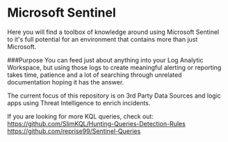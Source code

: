 # Microsoft Sentinel

Here you will find a toolbox of knowledge around using Microsoft Sentinel to it's full potential for an environment that contains more than just Microsoft.

###Purpose
You can feed just about anything into your Log Analytic Workspace, but using those logs to create meaningful alerting or reporting takes time, patience and a lot of searching through unrelated documentation hoping it has the answer.

The current focus of this repository is on 3rd Party Data Sources and logic apps using Threat Intelligence to enrich incidents.

If you are looking for more KQL queries, check out:  
https://github.com/SlimKQL/Hunting-Queries-Detection-Rules
https://github.com/reprise99/Sentinel-Queries  
